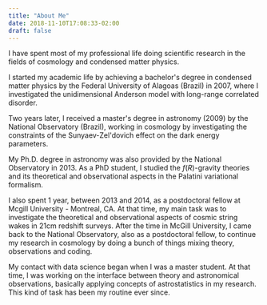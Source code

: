 ```yaml
---
title: "About Me"
date: 2018-11-10T17:08:33-02:00
draft: false
---
```


I have spent most of my professional life doing scientific research in the fields of cosmology and condensed matter physics.

I started my academic life by achieving a bachelor's degree in condensed matter physics by the Federal University of Alagoas (Brazil) in 2007, where I investigated the unidimensional Anderson model with long-range correlated disorder.

Two years later, I received a master's degree in astronomy (2009) by the National Observatory (Brazil), working in cosmology by investigating the constraints of the Sunyaev-Zel'dovich effect on the dark energy parameters.

My Ph.D. degree in astronomy was also provided by the National Observatory in 2013. As a PhD student, I studied the $f( R )$-gravity theories and its theoretical and observational aspects in the Palatini variational formalism.

I also spent 1 year, between 2013 and 2014, as a postdoctoral fellow at Mcgill University - Montreal, CA. At that time, my main task was to investigate the theoretical and observational aspects of cosmic string wakes in 21cm redshift surveys. After the time in McGill University, I came back to the National Observatory, also as a postdoctoral fellow, to continue my research in cosmology by doing a bunch of things mixing theory, observations and coding.

My contact with data science began when I was a master student. At that time, I was working on the interface between theory and astronomical observations, basically applying concepts of astrostatistics in my research. This kind of task has been my routine ever since.
